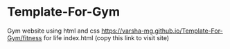 # Template-For-Gym
Gym website using html and css
https://varsha-mg.github.io/Template-For-Gym/fitness for life index.html    (copy this link to visit site)
